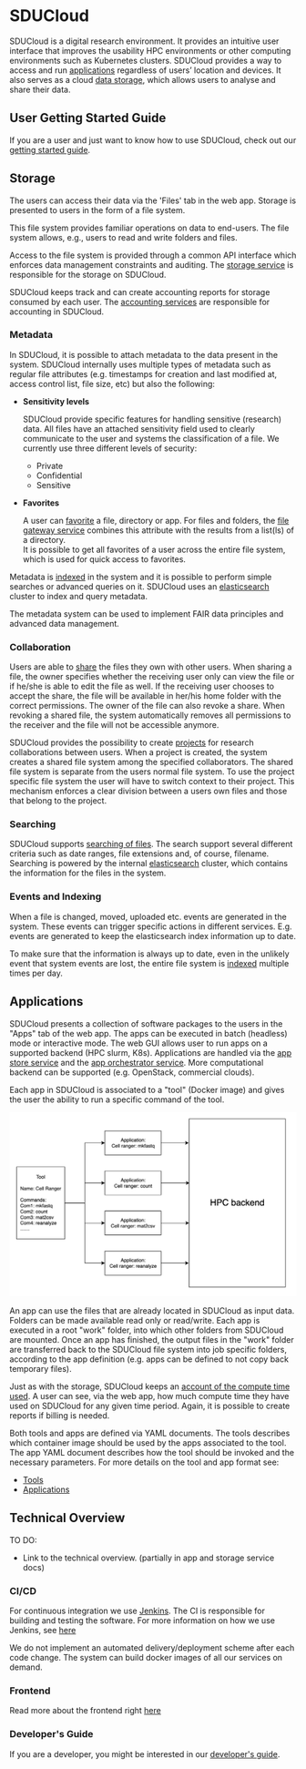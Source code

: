 # SDUCloud

SDUCloud is a digital research environment. It provides an intuitive user
interface that improves the usability HPC environments or other computing
environments such as Kubernetes clusters. SDUCloud provides a way to access and
run [applications](#applications) regardless of users’ location and devices. It
also serves as a cloud [data storage](#storage), which allows users to
analyse and share their data.

<!-- TOOD Maybe talk about how this is an integrated platform. -->

## User Getting Started Guide

If you are a user and just want to know how to use SDUCloud, check out our
[getting started guide](https://escience.sdu.dk/index.php/sducloud/). 

## Storage

The users can access their data via the 'Files' tab in the web app. Storage is
presented to users in the form of a file system. 

This file system provides familiar operations on data to end-users. The file
system allows, e.g., users to read and write folders and files.

Access to the file system is provided through a common API interface which
enforces data management constraints and auditing.  The [storage
service](./storage-service) is responsible for the storage on SDUCloud.

SDUCloud keeps track and can create accounting reports for storage consumed by
each user. The [accounting services](./accounting-storage-service) are
responsible for accounting in SDUCloud.

### Metadata

In SDUCloud, it is possible to attach metadata to the data present in the
system. SDUCloud internally uses multiple types of metadata such as regular file
attributes (e.g. timestamps for creation and last modified at, access control
list, file size, etc) but also the following:

- **Sensitivity levels**   

  SDUCloud provide specific features for handling sensitive (research) data.
  All files have an attached sensitivity field used to clearly communicate to
  the user and systems the classification of a file. We currently use three
  different levels of security:

    - Private
    - Confidential
    - Sensitive

- **Favorites**   

  A user can [favorite](./file-favorite-service) a file, directory or app. For
  files and folders, the [file gateway service](./file-gateway-service) combines
  this attribute with the results from a list(ls) of a directory.   
  It is possible to get all favorites of a user across the entire file
  system, which is used for quick access to favorites.

Metadata is [indexed](./indexing-service) in the system and it is possible to
perform simple searches or advanced queries on it. SDUCloud uses an
[elasticsearch](https://www.elastic.co/products/elasticsearch) cluster to index
and query metadata.

The metadata system can be used to implement FAIR data principles and advanced
data management.

### Collaboration

Users are able to [share](./share-service) the files they own with other users.
When sharing a file, the owner specifies whether the receiving user only can
view the file or if he/she is able to edit the file as well. If the receiving
user chooses to accept the share, the file will be available in her/his home
folder with the correct permissions. The owner of the file can also revoke a
share. When revoking a shared file, the system automatically removes all
permissions to the receiver and the file will not be accessible anymore.

SDUCloud provides the possibility to create [projects](./project-service) for
research collaborations between users. When a project is created, the system
creates a shared file system among the specified collaborators. The shared file
system is separate from the users normal file system. To use the project
specific file system the user will have to switch context to their project. This
mechanism enforces a clear division between a users own files and those that
belong to the project.

### Searching

SDUCloud supports [searching of files](./filesearch-service). The search support
several different criteria such as date ranges, file extensions and, of course,
filename. Searching is powered by the internal
[elasticsearch](https://www.elastic.co/products/elasticsearch) cluster, which
contains the information for the files in the system.

### Events and Indexing

When a file is changed, moved, uploaded etc. events are generated in the system.
These events can trigger specific actions in different services. E.g. events
are generated to keep the elasticsearch index information up to date.

To make sure that the information is always up to date, even in the unlikely
event that system events are lost, the entire file system is
[indexed](./indexing-service) multiple times per day. 

## Applications

SDUCloud presents a collection of software packages to the users in the "Apps"
tab of the web app. The apps can be executed in batch (headless) mode or
interactive mode. The web GUI allows user to run apps on a supported backend
(HPC slurm, K8s). Applications are handled via the [app store
service](./app-store-service) and the [app orchestrator
service](./app-orchestrator-service). More computational backend can be supported
(e.g. OpenStack, commercial clouds).

Each app in SDUCloud is associated to a "tool" (Docker image) and gives the user
the ability to run a specific command of the tool. 

![Application to tool association](./wiki/ApplicationAndTool.png)

An app can use the files that are already located in SDUCloud as input data.
Folders can be made available read only or read/write. Each app is executed in a
root "work" folder, into which other folders from SDUCloud are mounted. Once an
app has finished, the output files in the "work" folder are transferred back to
the SDUCloud file system into job specific folders, according to the app
definition (e.g. apps can be defined to not copy back temporary files).

Just as with the storage, SDUCloud keeps an [account of the compute time
used](./accounting-compute-service). A user can see, via the web app, how much
compute time they have used on SDUCloud for any given time period. Again, it is
possible to create reports if billing is needed.

Both tools and apps are defined via YAML documents. The tools describes which
container image should be used by the apps associated to the tool. The app YAML
document describes how the tool should be invoked and the necessary parameters.
For more details on the tool and app format see:
 - [Tools](./app-store-service/wiki/tools.md)
 - [Applications](./app-store-service/wiki/apps.md)

## Technical Overview

TO DO:

- Link to the technical overview. (partially in app and storage service docs)

### CI/CD

For continuous integration we use [Jenkins](https://jenkins.io/). The CI is
responsible for building and testing the software. For more information on how
we use Jenkins, see [here](./infrastructure/JenkinsDoc.md)

We do not implement an automated delivery/deployment scheme after each code
change. The system can build docker images of all our services on demand. 

### Frontend
Read more about the frontend right [here](./frontend-web/README.md)

### Developer's Guide
If you are a developer, you might be interested in our [developer's
guide](./service-common/wiki/getting_started.md).

